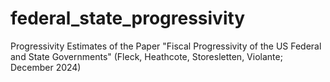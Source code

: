 # federal_state_progressivity
Progressivity Estimates of the Paper "Fiscal Progressivity of the US Federal and State Governments" (Fleck, Heathcote, Storesletten, Violante; December 2024)
